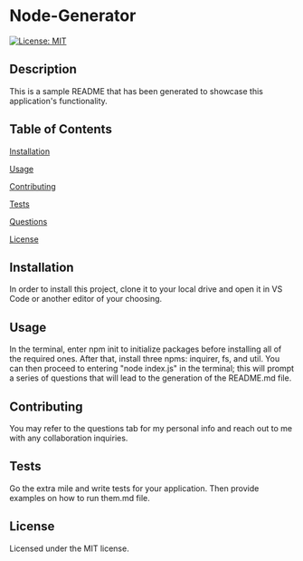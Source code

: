 
  # Node-Generator

  [![License: MIT](https://img.shields.io/badge/License-MIT-blue.svg)](https://opensource.org/licenses/MIT)
  
  ## Description 
  
  This is a sample README that has been generated to showcase this application's functionality.

  ## Table of Contents
  
  [Installation](#installation)
  
  [Usage](#usage)
  
  [Contributing](#contributing)
  
  [Tests](#tests)
  
  [Questions](#questions)
  
  [License](#license)

  ## Installation
  
   In order to install this project, clone it to your local drive and open it in VS Code or another editor of your choosing.

  ## Usage
  
  In the terminal, enter npm init to initialize packages before installing all of the required ones. After that, install three npms: inquirer, fs, and util. You can then proceed to entering "node index.js" in the terminal; this will prompt a series of questions that will lead to the generation of the README.md file.

  ## Contributing
  
  You may refer to the questions tab for my personal info and reach out to me with any collaboration inquiries.

  ## Tests
 
  Go the extra mile and write tests for your application. Then provide examples on how to run them.md file. 

  ## License 
  
  Licensed under the MIT license. 
  

